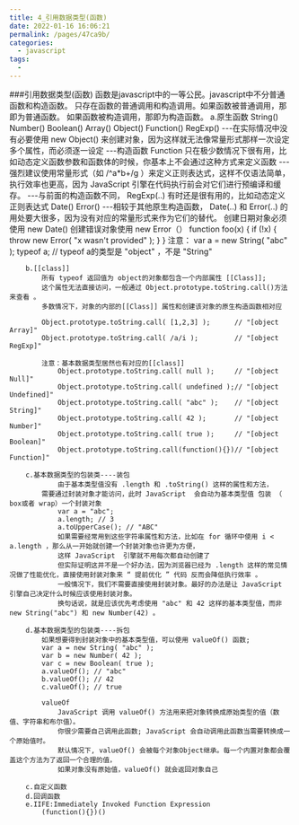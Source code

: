 ```yaml
---
title: 4_引用数据类型(函数)
date: 2022-01-16 16:06:21
permalink: /pages/47ca9b/
categories:
  - javascript
tags:
  - 
---
```


###引用数据类型(函数)
		函数是javascript中的一等公民。javascript中不分普通函数和构造函数。
			只存在函数的普通调用和构造调用。如果函数被普通调用，那即为普通函数。
								         如果函数被构造调用，那即为构造函数。
		a.原生函数
			String()
			Number()
			Boolean()
			Array()
			Object()
			Function()
			RegExp()
				---在实际情况中没有必要使用 new Object() 来创建对象，因为这样就无法像常量形式那样一次设定多个属性，而必须逐一设定
				---构造函数 Function 只在极少数情况下很有用，比如动态定义函数参数和函数体的时候，你基本上不会通过这种方式来定义函数
				---强烈建议使用常量形式（如 /^a*b+/g ）来定义正则表达式，这样不仅语法简单，执行效率也更高，因为 JavaScript  引擎在代码执行前会对它们进行预编译和缓存。
				---与前面的构造函数不同， RegExp(..) 有时还是很有用的，比如动态定义正则表达式
			Date()
			Error()
				---相较于其他原生构造函数， Date(..) 和 Error(..) 的用处要大很多，因为没有对应的常量形式来作为它们的替代。
				创建日期对象必须使用 new Date() 
				创建错误对象使用 new Error（）
					function foo(x) {
						if (!x) {
							throw new Error( "x wasn't provided" );
						}
					}
			注意：
				var a = new String( "abc" );
				typeof a; //  typeof a的类型是 "object" ，不是 "String"
			
		b.[[class]]
			所有 typeof 返回值为 object的对象都包含一个内部属性 [[Class]];
			这个属性无法直接访问，一般通过 Object.prototype.toString.call()方法来查看 。
			多数情况下，对象的内部的[[Class]] 属性和创建该对象的原生构造函数相对应
			
			Object.prototype.toString.call( [1,2,3] );		// "[object Array]"
			Object.prototype.toString.call( /a/i );			// "[object RegExp]"
			
			注意：基本数据类型居然也有对应的[[class]]
				Object.prototype.toString.call( null );		// "[object Null]"
				Object.prototype.toString.call( undefined );// "[object Undefined]"
				Object.prototype.toString.call( "abc" );	// "[object String]"
				Object.prototype.toString.call( 42 );		// "[object Number]"
				Object.prototype.toString.call( true );		// "[object Boolean]"
				Object.prototype.toString.call(function(){})// "[object Function]"
		
		c.基本数据类型的包装类----装包
				由于基本类型值没有 .length 和 .toString() 这样的属性和方法，
			需要通过封装对象才能访问，此时 JavaScript  会自动为基本类型值 包装 （ box或者 wrap）一个封装对象
				var a = "abc";
				a.length; // 3
				a.toUpperCase(); // "ABC"
				如果需要经常用到这些字符串属性和方法，比如在 for 循环中使用 i < a.length ，那么从一开始就创建一个封装对象也许更为方便，
				这样 JavaScript  引擎就不用每次都自动创建了
				但实际证明这并不是一个好办法，因为浏览器已经为 .length 这样的常见情况做了性能优化，直接使用封装对象来 “ 提前优化 ” 代码 反而会降低执行效率 。
				一般情况下，我们不需要直接使用封装对象。最好的办法是让 JavaScript  引擎自己决定什么时候应该使用封装对象。
				换句话说，就是应该优先考虑使用 "abc" 和 42 这样的基本类型值，而非 new String("abc") 和 new Number(42) 。
		
		d.基本数据类型的包装类----拆包
			如果想要得到封装对象中的基本类型值，可以使用 valueOf() 函数;
			var a = new String( "abc" );
			var b = new Number( 42 );
			var c = new Boolean( true );
			a.valueOf(); // "abc"
			b.valueOf(); // 42
			c.valueOf(); // true
			
			valueOf	
				JavaScript 调用 valueOf() 方法用来把对象转换成原始类型的值（数值、字符串和布尔值）。 
				你很少需要自己调用此函数; JavaScript 会自动调用此函数当需要转换成一个原始值时。
				默认情况下, valueOf() 会被每个对象Object继承。每一个内置对象都会覆盖这个方法为了返回一个合理的值，
				如果对象没有原始值，valueOf() 就会返回对象自己
		
		c.自定义函数
		d.回调函数
		e.IIFE:Immediately Invoked Function Expression
			(function(){})()


